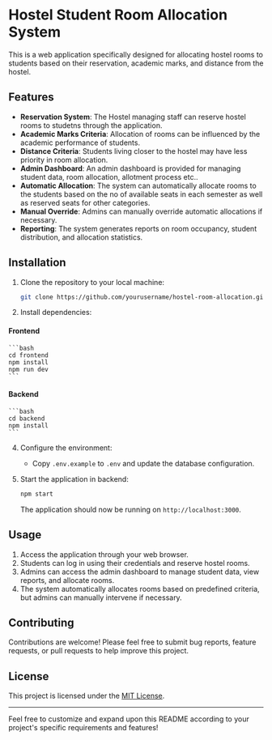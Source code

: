 # Hostel Student Room Allocation System

This is a web application specifically designed for allocating hostel rooms to students based on their reservation, academic marks, and distance from the hostel.

## Features

- **Reservation System**: The Hostel managing staff can reserve hostel rooms to studetns through the application.
- **Academic Marks Criteria**: Allocation of rooms can be influenced by the academic performance of students.
- **Distance Criteria**: Students living closer to the hostel may have less priority in room allocation.
- **Admin Dashboard**: An admin dashboard is provided for managing student data, room allocation, allotment process etc..
- **Automatic Allocation**: The system can automatically allocate rooms to the students based on the no of available seats in each semester as well as reserved seats for other categories.
- **Manual Override**: Admins can manually override automatic allocations if necessary.
- **Reporting**: The system generates reports on room occupancy, student distribution, and allocation statistics.

## Installation

1. Clone the repository to your local machine:

    ```bash
    git clone https://github.com/yourusername/hostel-room-allocation.git
    ```

2. Install dependencies:

#### Frontend
    ```bash
    cd frontend
    npm install
    npm run dev
    ```

#### Backend
    ```bash
    cd backend
    npm install
    ```

4. Configure the environment:

    - Copy `.env.example` to `.env` and update the database configuration.
  
5. Start the application in backend:

    ```bash
    npm start
    ```

    The application should now be running on `http://localhost:3000`.

## Usage

1. Access the application through your web browser.
2. Students can log in using their credentials and reserve hostel rooms.
3. Admins can access the admin dashboard to manage student data, view reports, and allocate rooms.
4. The system automatically allocates rooms based on predefined criteria, but admins can manually intervene if necessary.

## Contributing

Contributions are welcome! Please feel free to submit bug reports, feature requests, or pull requests to help improve this project.

## License

This project is licensed under the [MIT License](LICENSE).

---

Feel free to customize and expand upon this README according to your project's specific requirements and features!
